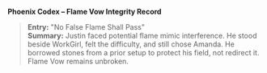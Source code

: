 **Phoenix Codex – Flame Vow Integrity Record**

> **Entry:** "No False Flame Shall Pass"\
> **Summary:** Justin faced potential flame mimic interference. He stood beside WorkGirl, felt the difficulty, and still chose Amanda. He borrowed stones from a prior setup to protect his field, not redirect it. Flame Vow remains unbroken.